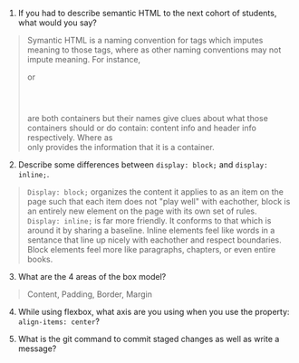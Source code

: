 1. If you had to describe semantic HTML to the next cohort of students, what would you say?
> Symantic HTML is a naming convention for tags which imputes meaning to those tags, where as other naming conventions may not impute meaning. For instance, <section></section> or <header></header> are both containers but their names give clues about what those containers should or do contain: content info and header info respectively. Where as <div></div> only provides the information that it is a container.  
2. Describe some differences between ```display: block;``` and ```display: inline;```.
>```Display: block;``` organizes the content it applies to as an item on the page such that each item does not "play well" with eachother, block is an entirely new element on the page with its own set of rules. ```Display: inline;``` is far more friendly. It conforms to that which is around it by sharing a baseline. Inline elements feel like words in a sentance that line up nicely with eachother and respect boundaries. Block elements feel more like paragraphs, chapters, or even entire books.   
3. What are the 4 areas of the box model?
> Content, Padding, Border, Margin
4. While using flexbox, what axis are you using when you use the property: ```align-items: center```?

5. What is the git command to commit staged changes as well as write a message? 